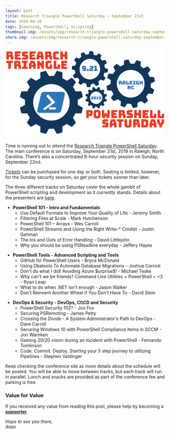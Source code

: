 ```yaml
---
layout: post
title: Research Triangle PowerShell Saturday – September 21st
date: 2019-08-28
tags: [Learning, PowerShell, Scripting]
thumbnail-img: /assets/img/research-triangle-powershell-saturday-september-21st/rtp_saturday_large.png
share-img: /assets/img/research-triangle-powershell-saturday-september-21st/rtp_saturday_large.png
---
```

![poshsat](/assets/img/research-triangle-powershell-saturday-september-21st/rtp_saturday_large.png)

<!-- wp:paragraph -->
<p>Time is running out to attend the&nbsp;<a rel="noreferrer noopener" href="https://rtpsug.com/pssaturday" target="_blank">Research Triangle PowerShell Saturday</a>. The main conference is on Saturday, September 21st, 2019 in Raleigh, North Carolina. There’s also a concentrated 6-hour security session on Sunday, September 22nd. </p>
<!-- /wp:paragraph -->

<!-- wp:paragraph -->
<p><a href="https://rtpsug.com/pssaturday/tickets">Tickets</a> can be purchased for one day or both. Seating is limited, however, for the Sunday security session, so get your tickets sooner than later.</p>
<!-- /wp:paragraph -->

<!-- wp:paragraph -->
<p>The three different tracks on Saturday cover the whole gambit of PowerShell scripting and development as it currently stands. Details about the presenters are <a href="https://rtpsug.com/pssaturday/ourspeakers">here</a>.</p>
<!-- /wp:paragraph -->

<!-- wp:list -->
<ul><li><strong>PowerShell 101 - Intro and Fundamentals</strong><ul><li>Use Default Formats to Improve Your Quality of Life - Jeremy Smith</li><li> Filtering Files at Scale - Mark Hutchenson</li><li> PowerShell 101 – Arrays - Wes Carroll</li><li> PowerShell Streams and Using the Right Write-* Cmdlet - Justin Gehman</li><li> The Ins and Outs of Error Handling - David Littlejohn</li><li> Why you should be using PSReadline everyday - Jeffery Hayes</li></ul></li></ul>
<!-- /wp:list -->

<!-- wp:list -->
<ul><li><strong>PowerShell Tools - Advanced Scripting and Tools</strong><ul><li>GitHub for PowerShell Users - Bryce McDonald</li><li> Using Dbatools To Automate Database Migrations - Joshua Corrick</li><li> Don't do what I did! Avoiding Azure $urprise$! - Michael Teske</li><li> Why can't we be friends? Command Line Utilities + PowerShell = &lt;3 - Ryan Leap</li><li> What to do when .NET isn't enough - Jason Walker</li><li> Don't Reinvent Another Wheel if You Don't Have To - David Stein</li></ul></li></ul>
<!-- /wp:list -->

<!-- wp:list -->
<ul><li><strong>DevOps &amp; Security - DevOps, CI\CD and Security</strong><ul><li>PowerShell Security 102? - Jon Fox</li><li>Securing PSRemoting - James Petty</li><li>Crossing the Divide - A System Administrator's Path to DevOps - Dave Carroll</li><li>Securing Windows 10 with PowerShell Compliance items in SCCM - Jon Warnken</li><li>Gaining 20/20 vision during an incident with PowerShell - Fernando Tomlinson </li><li>Code. Commit. Deploy. Starting your 3 step journey to utilizing Pipelines - Stephen Valdinger</li></ul></li></ul>
<!-- /wp:list -->

<!-- wp:paragraph -->
<p>Keep checking the conference site as more details about the schedule will be posted. You will be able to move between tracks, but each track will run in parallel. Lunch and snacks are provided as part of the conference fee and parking is free.</p>
<!-- /wp:paragraph -->

### Value for Value
If you received any value from reading this post, please help by becoming a [**supporter**](https://www.paypal.com/donate?hosted_button_id=73HNLGA2SGLLU).

<!-- wp:paragraph -->
<p><em>Hope to see you there,<br />Alain</em></p>
<!-- /wp:paragraph -->
